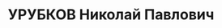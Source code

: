---
title: УРУБКОВ Николай Павлович
description: "Род. в 1895, кандидат в члены ВКП(б) с 1930. Майор, командир 67-го стрелкового\
  \ полка 23-й стрелковой дивизии \n  Арестован 03.08.1937. Приговор: ВК ВС СССР,\
  \ 10.12.1937 – ВМН. Расстрелян 1937. \n  Реабилитирован 18.07.1957"
---